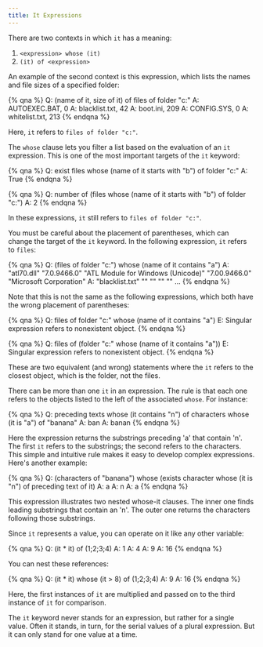 ```yaml
---
title: It Expressions
---
```


There are two contexts in which `it` has a meaning:

1. `<expression> whose (it)`
2. `(it) of <expression>`

An example of the second context is this expression, which lists the names and
file sizes of a specified folder:

{% qna %}
Q: (name of it, size of it) of files of folder "c:"
A: AUTOEXEC.BAT, 0
A: blacklist.txt, 42
A: boot.ini, 209
A: CONFIG.SYS, 0
A: whitelist.txt, 213
{% endqna %}

Here, `it` refers to `files of folder "c:"`.

The `whose` clause lets you filter a list based on the evaluation of an `it`
expression. This is one of the most important targets of the `it` keyword:

{% qna %}
Q: exist files whose (name of it starts with "b") of folder "c:"
A: True
{% endqna %}

{% qna %}
Q: number of (files whose (name of it starts with "b") of folder "c:")
A: 2
{% endqna %}

In these expressions, `it` still refers to `files of folder "c:"`.

You must be careful about the placement of parentheses, which can change the
target of the `it` keyword. In the following expression, `it` refers to `files`:

{% qna %}
Q: (files of folder "c:") whose (name of it contains "a")
A: "atl70.dll" "7.0.9466.0" "ATL Module for Windows (Unicode)" "7.00.9466.0" "Microsoft Corporation"
A: "blacklist.txt" "" "" "" ""
...
{% endqna %}

Note that this is not the same as the following expressions, which both have the
wrong placement of parentheses:

{% qna %}
Q: files of folder "c:" whose (name of it contains "a")
E: Singular expression refers to nonexistent object.
{% endqna %}

{% qna %}
Q: files of (folder "c:" whose (name of it contains "a"))
E: Singular expression refers to nonexistent object.
{% endqna %}

These are two equivalent (and wrong) statements where the `it` refers to the
closest object, which is the folder, not the files.

There can be more than one `it` in an expression. The rule is that each one
refers to the objects listed to the left of the associated `whose`. For
instance:

{% qna %}
Q: preceding texts whose (it contains "n") of characters whose (it is "a") of "banana"
A: ban
A: banan
{% endqna %}

Here the expression returns the substrings preceding 'a' that contain 'n'. The
first `it` refers to the substrings; the second refers to the characters. This
simple and intuitive rule makes it easy to develop complex expressions. Here's
another example:

{% qna %}
Q: (characters of "banana") whose (exists character whose (it is "n") of preceding text of it)
A: a
A: n
A: a
{% endqna %}

This expression illustrates two nested whose-it clauses. The inner one finds
leading substrings that contain an 'n'. The outer one returns the characters
following those substrings.

Since `it` represents a value, you can operate on it like any other variable:

{% qna %}
Q: (it * it) of (1;2;3;4)
A: 1
A: 4
A: 9
A: 16
{% endqna %}

You can nest these references:

{% qna %}
Q: (it * it) whose (it > 8) of (1;2;3;4)
A: 9
A: 16
{% endqna %}

Here, the first instances of `it` are multiplied and passed on to the third
instance of `it` for comparison.

The `it` keyword never stands for an expression, but rather for a single value.
Often it stands, in turn, for the serial values of a plural expression. But it
can only stand for one value at a time.
